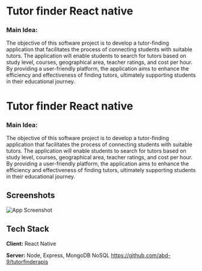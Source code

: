 
# Tutor finder React native

### Main Idea: 
The objective of this software project is to develop a tutor-finding application that facilitates the process of connecting students with suitable tutors. The application will enable students to search for tutors based on study level, courses, geographical area, teacher ratings, and cost per hour. By providing a user-friendly platform, the application aims to enhance the efficiency and effectiveness of finding tutors, ultimately supporting students in their educational journey.




# Tutor finder React native

### Main Idea: 
The objective of this software project is to develop a tutor-finding application that facilitates the process of connecting students with suitable tutors. The application will enable students to search for tutors based on study level, courses, geographical area, teacher ratings, and cost per hour. By providing a user-friendly platform, the application aims to enhance the efficiency and effectiveness of finding tutors, ultimately supporting students in their educational journey.




## Screenshots

![App Screenshot](https://github.com/abd-9/tfinder/blob/main/Public/demo.gif?raw=true)



## Tech Stack

**Client:** React Native

**Server:** Node, Express, MongoDB NoSQL
https://github.com/abd-9/tutorfinderapis
